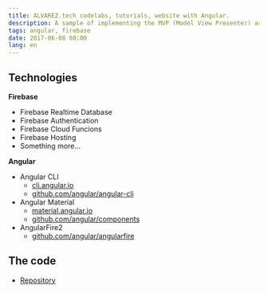 ```yaml
---
title: ALVAREZ.tech codelabs, tutorials, website with Angular. 
description: A sample of implementing the MVP (Model View Presenter) architecture pattern in an Android application.
tags: angular, firebase
date: 2017-06-08 08:00
lang: en
---
```


## Technologies

__Firebase__

* Firebase Realtime Database
* Firebase Authentication
* Firebase Cloud Funcions
* Firebase Hosting
* Something more...
  
__Angular__
  
* Angular CLI
  * [cli.angular.io](https://cli.angular.io/)
  * [github.com/angular/angular-cli](https://github.com/angular/angular-cli)
* Angular Material
  * [material.angular.io](https://material.angular.io/)
  * [github.com/angular/components](https://github.com/angular/components)
* AngularFire2
  * [github.com/angular/angularfire](https://github.com/angular/angularfire)

## The code

* [Repository](https://github.com/alvareztech/maksha-web)

